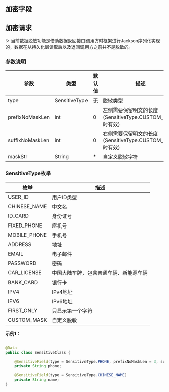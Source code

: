 ## 加密字段

## 加密请求

!> 当前数据脱敏功能是借助数据返回接口调用方时框架进行Jackson序列化实现的，数据在从持久化层读取后以及返回调用方之前并不是脱敏的。

### 参数说明

| 参数              | 类型            | 默认值 | 描述                                        |
|-----------------|---------------|-----|-------------------------------------------|
| type            | SensitiveType | 无   | 脱敏类型                                      |
| prefixNoMaskLen | int           | 0   | 左侧需要保留明文的长度(SensitiveType.CUSTOM_MASK时有效) |
| suffixNoMaskLen | int           | 0   | 右侧需要保留明文的长度(SensitiveType.CUSTOM_MASK时有效) |
| maskStr         | String        | *   | 自定义脱敏字符                                   |

### SensitiveType枚举

| 枚举           | 描述                  |
|--------------|---------------------|
| USER_ID      | 用户ID类型              |
| CHINESE_NAME | 中文名                 |
| ID_CARD      | 身份证号                |
| FIXED_PHONE  | 座机号                 |
| MOBILE_PHONE | 手机号                 |
| ADDRESS      | 地址                  |
| EMAIL        | 电子邮件                |
| PASSWORD     | 密码                  |
| CAR_LICENSE  | 中国大陆车牌，包含普通车辆、新能源车辆 |
| BANK_CARD    | 银行卡                 |
| IPV4         | IPv4地址              |
| IPV6         | IPv6地址              |
| FIRST_ONLY   | 只显示第一个字符            |
| CUSTOM_MASK  | 自定义脱敏               |

**示例1：**

```java

@Data
public class SensitiveClass {

    @SensitiveField(type = SensitiveType.PHONE, prefixNoMaskLen = 3, suffixNoMaskLen = 4, maskStr = "*")
    private String phone;

    @SensitiveField(type = SensitiveType.CHINESE_NAME)
    private String name;
}
```